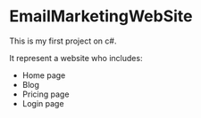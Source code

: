 # EmailMarketingWebSite

This is my first project on c#.

It represent a website who includes:
  <ul>
    <li>Home page      
    </li>
    <li>
      Blog
    </li>
    <li>
      Pricing page
    </li>
       <li>
      Login page
    </li>
  </ul>
</details>
